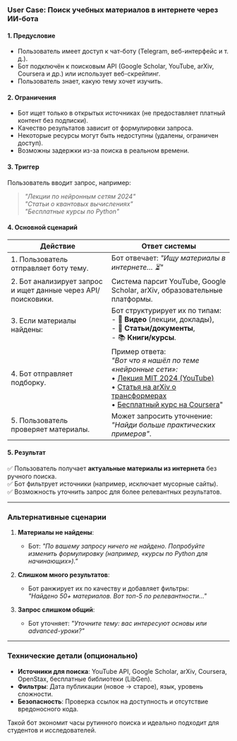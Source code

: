 ### **User Case: Поиск учебных материалов в интернете через ИИ-бота**  

#### **1. Предусловие**  
- Пользователь имеет доступ к чат-боту (Telegram, веб-интерфейс и т. д.).  
- Бот подключён к поисковым API (Google Scholar, YouTube, arXiv, Coursera и др.) или использует веб-скрейпинг.  
- Пользователь знает, какую тему хочет изучить.  

#### **2. Ограничения**  
- Бот ищет только в открытых источниках (не предоставляет платный контент без подписки).  
- Качество результатов зависит от формулировки запроса.  
- Некоторые ресурсы могут быть недоступны (удалены, ограничен доступ).  
- Возможны задержки из-за поиска в реальном времени.  

#### **3. Триггер**  
Пользователь вводит запрос, например:  
> *"Лекции по нейронным сетям 2024"*  
> *"Статьи о квантовых вычислениях"*  
> *"Бесплатные курсы по Python"*  

#### **4. Основной сценарий**  

| Действие                                                      | Ответ системы                                                                                                                                                                                              |
| ------------------------------------------------------------- | ---------------------------------------------------------------------------------------------------------------------------------------------------------------------------------------------------------- |
| 1. Пользователь отправляет боту тему.                         | Бот отвечает: *"Ищу материалы в интернете… ⏳"*                                                                                                                                                            |
| 2. Бот анализирует запрос и ищет данные через API/поисковики. | Система парсит YouTube, Google Scholar, arXiv, образовательные платформы.                                                                                                                                  |
| 3. Если материалы найдены:                                    | Бот структурирует их по типам: <br> - 🎥 **Видео** (лекции, доклады), <br> - 📑 **Статьи/документы**, <br> - 📚 **Книги/курсы**.                                                                           |
| 4. Бот отправляет подборку.                                   | Пример ответа: <br> *"Вот что я нашёл по теме «нейронные сети»:* <br> • [Лекция MIT 2024 (YouTube)](ссылка) <br> • [Статья на arXiv о трансформерах](ссылка) <br> • [Бесплатный курс на Coursera](ссылка)" |
| 5. Пользователь проверяет материалы.                          | Может запросить уточнение: *"Найди больше практических примеров"*.                                                                                                                                         |

#### **5. Результат**  
✅ Пользователь получает **актуальные материалы из интернета** без ручного поиска.  
✅ Бот фильтрует источники (например, исключает мусорные сайты).  
✅ Возможность уточнить запрос для более релевантных результатов.  

---  
### **Альтернативные сценарии**  
1. **Материалы не найдены**:  
   - Бот: *"По вашему запросу ничего не найдено. Попробуйте изменить формулировку (например, «курсы по Python для начинающих»)."*  

2. **Слишком много результатов**:  
   - Бот ранжирует их по качеству и добавляет фильтры:  
     *"Найдено 50+ материалов. Вот топ-5 по релевантности…"*  

3. **Запрос слишком общий**:  
   - Бот уточняет: *"Уточните тему: вас интересуют основы или advanced-уроки?"*  

---  
### **Технические детали (опционально)**  
- **Источники для поиска**: YouTube API, Google Scholar, arXiv, Coursera, OpenStax, бесплатные библиотеки (LibGen).  
- **Фильтры**: Дата публикации (новое → старое), язык, уровень сложности.  
- **Безопасность**: Проверка ссылок на доступность и отсутствие вредоносного кода.  

Такой бот экономит часы рутинного поиска и идеально подходит для студентов и исследователей.
